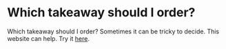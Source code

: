 # Which takeaway should I order?
Which takeaway should I order?
Sometimes it can be tricky to decide. This website can help. Try it [here](https://michaelgoodier.github.io/takeaway/).

